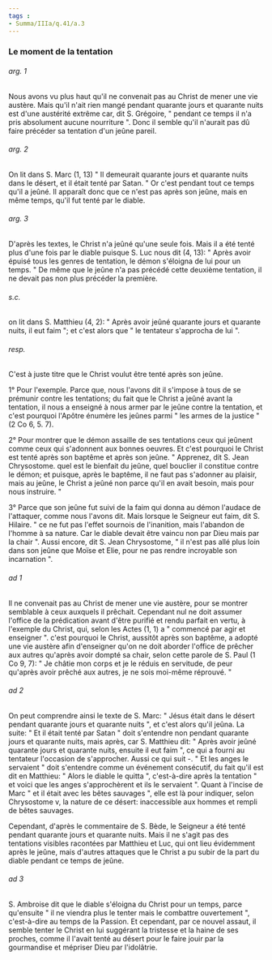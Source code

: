 ```yaml
---
tags : 
- Summa/IIIa/q.41/a.3
---
```


### Le moment de la tentation

###### arg. 1
Nous avons vu plus haut qu'il ne convenait pas au Christ de mener une vie austère. Mais qu'il n'ait rien mangé pendant quarante jours et quarante nuits est d'une austérité extrême car, dit S. Grégoire, " pendant ce temps il n'a pris absolument aucune nourriture ". Donc il semble qu'il n'aurait pas dû faire précéder sa tentation d'un jeûne pareil. 

###### arg. 2
On lit dans S. Marc (1, 13) " Il demeurait quarante jours et quarante nuits dans le désert, et il était tenté par Satan. " Or c'est pendant tout ce temps qu'il a jeûné. Il apparaît donc que ce n'est pas après son jeûne, mais en même temps, qu'il fut tenté par le diable. 

###### arg. 3
D'après les textes, le Christ n'a jeûné qu'une seule fois. Mais il a été tenté plus d'une fois par le diable puisque S. Luc nous dit (4, 13): " Après avoir épuisé tous les genres de tentation, le démon s'éloigna de lui pour un temps. " De même que le jeûne n'a pas précédé cette deuxième tentation, il ne devait pas non plus précéder la première. 

###### s.c.
on lit dans S. Matthieu (4, 2): " Après avoir jeûné quarante jours et quarante nuits, il eut faim "; et c'est alors que " le tentateur s'approcha de lui ". 

###### resp.
C'est à juste titre que le Christ voulut être tenté après son jeûne. 

1° Pour l'exemple. Parce que, nous l'avons dit il s'impose à tous de se prémunir contre les tentations; du fait que le Christ a jeûné avant la tentation, il nous a enseigné à nous armer par le jeûne contre la tentation, et c'est pourquoi l'Apôtre énumère les jeûnes parmi " les armes de la justice " (2 Co 6, 5. 7). 

2° Pour montrer que le démon assaille de ses tentations ceux qui jeûnent comme ceux qui s'adonnent aux bonnes oeuvres. Et c'est pourquoi le Christ est tenté après son baptême et après son jeûne. " Apprenez, dit S. Jean Chrysostome. quel est le bienfait du jeûne, quel bouclier il constitue contre le démon; et puisque, après le baptême, il ne faut pas s'adonner au plaisir, mais au jeûne, le Christ a jeûné non parce qu'il en avait besoin, mais pour nous instruire. " 

3° Parce que son jeûne fut suivi de la faim qui donna au démon l'audace de l'attaquer, comme nous l'avons dit. Mais lorsque le Seigneur eut faim, dit S. Hilaire. " ce ne fut pas l'effet sournois de l'inanition, mais l'abandon de l'homme à sa nature. Car le diable devait être vaincu non par Dieu mais par la chair ". Aussi encore, dit S. Jean Chrysostome, " il n'est pas allé plus loin dans son jeûne que Moïse et Elie, pour ne pas rendre incroyable son incarnation ". 

###### ad 1
Il ne convenait pas au Christ de mener une vie austère, pour se montrer semblable à ceux auxquels il prêchait. Cependant nul ne doit assumer l'office de la prédication avant d'être purifié et rendu parfait en vertu, à l'exemple du Christ, qui, selon les Actes (1, 1) a " commencé par agir et enseigner ". c'est pourquoi le Christ, aussitôt après son baptême, a adopté une vie austère afin d'enseigner qu'on ne doit aborder l'office de prêcher aux autres qu'après avoir dompté sa chair, selon cette parole de S. Paul (1 Co 9, 7): " Je châtie mon corps et je le réduis en servitude, de peur qu'après avoir prêché aux autres, je ne sois moi-même réprouvé. " 

###### ad 2
On peut comprendre ainsi le texte de S. Marc: " Jésus était dans le désert pendant quarante jours et quarante nuits ", et c'est alors qu'il jeûna. La suite: " Et il était tenté par Satan " doit s'entendre non pendant quarante jours et quarante nuits, mais après, car S. Matthieu dit: " Après avoir jeûné quarante jours et quarante nuits, ensuite il eut faim ", ce qui a fourni au tentateur l'occasion de s'approcher. Aussi ce qui suit -. " Et les anges le servaient " doit s'entendre comme un événement consécutif, du fait qu'il est dit en Matthieu: " Alors le diable le quitta ", c'est-à-dire après la tentation " et voici que les anges s'approchèrent et ils le servaient ". Quant à l'incise de Marc " et il était avec les bêtes sauvages ", elle est là pour indiquer, selon Chrysostome v, la nature de ce désert: inaccessible aux hommes et rempli de bêtes sauvages. 

Cependant, d'après le commentaire de S. Bède, le Seigneur a été tenté pendant quarante jours et quarante nuits. Mais il ne s'agit pas des tentations visibles racontées par Matthieu et Luc, qui ont lieu évidemment après le jeûne, mais d'autres attaques que le Christ a pu subir de la part du diable pendant ce temps de jeûne. 

###### ad 3
S. Ambroise dit que le diable s'éloigna du Christ pour un temps, parce qu'ensuite " il ne viendra plus le tenter mais le combattre ouvertement ", c'est-à-dire au temps de la Passion. Et cependant, par ce nouvel assaut, il semble tenter le Christ en lui suggérant la tristesse et la haine de ses proches, comme il l'avait tenté au désert pour le faire jouir par la gourmandise et mépriser Dieu par l'idolâtrie. 

